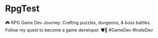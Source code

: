 # RpgTest
🎮 RPG Game Dev Journey: Crafting puzzles, dungeons, &amp; boss battles. Follow my quest to become a game developer. 🛡️🔨 #GameDev #IndieDev
